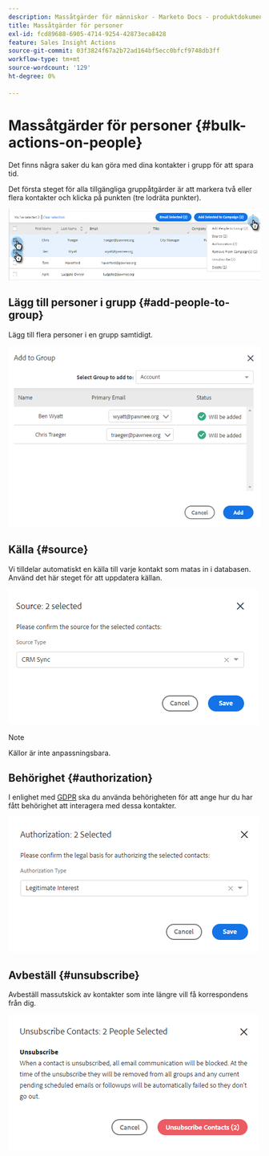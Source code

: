 ```yaml
---
description: Massåtgärder för människor - Marketo Docs - produktdokumentation
title: Massåtgärder för personer
exl-id: fcd89688-6905-4714-9254-42873eca8428
feature: Sales Insight Actions
source-git-commit: 03f3824f67a2b72ad164bf5ecc0bfcf9748db3ff
workflow-type: tm+mt
source-wordcount: '129'
ht-degree: 0%

---
```


# Massåtgärder för personer {#bulk-actions-on-people}

Det finns några saker du kan göra med dina kontakter i grupp för att spara tid.

Det första steget för alla tillgängliga gruppåtgärder är att markera två eller flera kontakter och klicka på punkten (tre lodräta punkter).

![](assets/bulk-actions-on-people-1.png)

## Lägg till personer i grupp {#add-people-to-group}

Lägg till flera personer i en grupp samtidigt.

![](assets/bulk-actions-on-people-2.png)

## Källa {#source}

Vi tilldelar automatiskt en källa till varje kontakt som matas in i databasen. Använd det här steget för att uppdatera källan.

![](assets/bulk-actions-on-people-3.png)

>[!NOTE]
>
>Källor är inte anpassningsbara.

## Behörighet {#authorization}

I enlighet med [GDPR](https://eugdpr.org/) ska du använda behörigheten för att ange hur du har fått behörighet att interagera med dessa kontakter.

![](assets/bulk-actions-on-people-4.png)

## Avbeställ {#unsubscribe}

Avbeställ massutskick av kontakter som inte längre vill få korrespondens från dig.

![](assets/bulk-actions-on-people-5.png)
